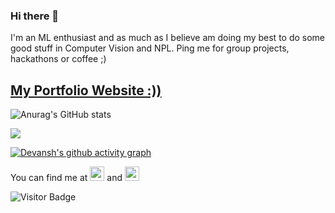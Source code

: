 ### Hi there 👋
I'm an ML enthusiast and as much as I believe am doing my best to do some good stuff in Computer Vision and NPL. Ping me for group projects, hackathons or coffee ;) 
<h2><a href="https://devanshpratapsingh.github.io/devanshsingh.github.io/">My Portfolio Website :))</a></h2>

![Anurag's GitHub stats](https://github-readme-stats.vercel.app/api?username=devanshpratapsingh&show_icons=true&theme=blue-green)

<img src="https://github-readme-stats.vercel.app/api/top-langs/?username=devanshpratapsingh&layout=compact&count_private=true&theme=blue-green" />

[![Devansh's github activity graph](https://activity-graph.herokuapp.com/graph?username=Devanshpratapsingh&theme=react-dark)](https://github.com/devanshpratapsingh/github-readme-activity-graph)

You can find me at  [<img src="https://github.com/devanshpratapsingh/devanshpratapsingh/blob/main/linkedin.svg" width="23px" backgroung="white">](https://www.linkedin.com/in/devanshps25/)  and  [<img src="https://github.com/devanshpratapsingh/devanshpratapsingh/blob/main/instagram.svg" width="23px">](https://www.instagram.com/devanshh25/)


![Visitor Badge](https://visitor-badge.laobi.icu/badge?page_id=devanshpratapsingh.devanshpratapsingh)

<!--
**devanshpratapsingh/devanshpratapsingh** is a ✨ _special_ ✨ repository because its `README.md` (this file) appears on your GitHub profile.

[![Readme Card](https://github-readme-stats.vercel.app/api/pin/?username=devanshpratapsingh&repo=Paper_Implementations&theme=blue-green)](https://github.com/devanshpratapsingh/Paper_Implementations)


<img src="https://github-readme-streak-stats.herokuapp.com/?user=devanshpratapsingh" alt="Github Streak Stats">


Here are some ideas to get you started:

- 🔭 I’m currently working on ...
- 🌱 I’m currently learning ...
- 👯 I’m looking to collaborate on ...
- 🤔 I’m looking for help with ...
- 💬 Ask me about ...
- 📫 How to reach me: ...
- 😄 Pronouns: ...
- ⚡ Fun fact: ...
-->
